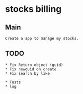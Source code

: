 # stocks billing
## Main
    Create a app to manage my stocks.

## TODO
    * Fix Return object (guid)
    * Fix newguid on create
    * Fix search by like

    * Tests
    * log
